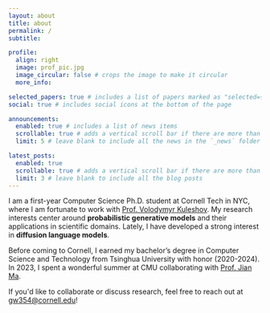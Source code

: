 ```yaml
---
layout: about
title: about
permalink: /
subtitle:

profile:
  align: right
  image: prof_pic.jpg
  image_circular: false # crops the image to make it circular
  more_info:

selected_papers: true # includes a list of papers marked as "selected={true}"
social: true # includes social icons at the bottom of the page

announcements:
  enabled: true # includes a list of news items
  scrollable: true # adds a vertical scroll bar if there are more than 3 news items
  limit: 5 # leave blank to include all the news in the `_news` folder

latest_posts:
  enabled: true
  scrollable: true # adds a vertical scroll bar if there are more than 3 new posts items
  limit: 3 # leave blank to include all the blog posts
---
```


I am a first-year Computer Science Ph.D. student at Cornell Tech in NYC, where I am fortunate to work with [Prof. Volodymyr Kuleshov](https://www.cs.cornell.edu/~kuleshov/). My research interests center around **probabilistic generative models** and their applications in scientific domains. Lately, I have developed a strong interest in **diffusion language models**.


Before coming to Cornell, I earned my bachelor’s degree in Computer Science and Technology from Tsinghua University with honor (2020-2024). In 2023, I spent a wonderful summer at CMU collaborating with [Prof. Jian Ma](https://www.cs.cmu.edu/~jianma/).


If you'd like to collaborate or discuss research, feel free to reach out at gw354@cornell.edu!
